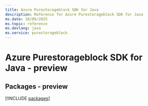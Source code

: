 ```yaml
---
title: Azure Purestorageblock SDK for Java
description: Reference for Azure Purestorageblock SDK for Java
ms.date: 10/09/2025
ms.topic: reference
ms.devlang: java
ms.service: purestorageblock
---
```

# Azure Purestorageblock SDK for Java - preview
## Packages - preview
[!INCLUDE [packages](purestorageblock-index.md)]